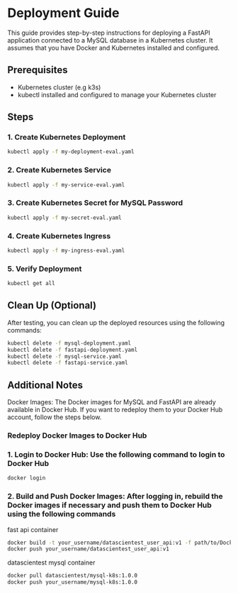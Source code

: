 # Deployment Guide

This guide provides step-by-step instructions for deploying a FastAPI application connected to a MySQL database in a Kubernetes cluster. It assumes that you have Docker and Kubernetes installed and configured.

## Prerequisites

- Kubernetes cluster (e.g  k3s)
- kubectl installed and configured to manage your Kubernetes cluster

## Steps

### 1. Create Kubernetes Deployment

```bash
kubectl apply -f my-deployment-eval.yaml
```

### 2. Create Kubernetes Service

```bash
kubectl apply -f my-service-eval.yaml
```

### 3. Create Kubernetes Secret for MySQL Password

```bash
kubectl apply -f my-secret-eval.yaml
```

### 4. Create Kubernetes Ingress

```bash
kubectl apply -f my-ingress-eval.yaml
```

### 5. Verify Deployment

```bash
kubectl get all
```

## Clean Up (Optional)

After testing, you can clean up the deployed resources using the following commands:

```bash
kubectl delete -f mysql-deployment.yaml
kubectl delete -f fastapi-deployment.yaml
kubectl delete -f mysql-service.yaml
kubectl delete -f fastapi-service.yaml
```

## Additional Notes

Docker Images: The Docker images for MySQL and FastAPI are already available in Docker Hub. If you want to redeploy them to your Docker Hub account, follow the steps below.

### Redeploy Docker Images to Docker Hub

### 1. Login to Docker Hub: Use the following command to login to Docker Hub

```bash
docker login
```

### 2. Build and Push Docker Images: After logging in, rebuild the Docker images if necessary and push them to Docker Hub using the following commands

fast api container

```bash
docker build -t your_username/datascientest_user_api:v1 -f path/to/Dockerfile_fastapi .
docker push your_username/datascientest_user_api:v1
```

datascientest mysql container

```bash
docker pull datascientest/mysql-k8s:1.0.0
docker push your_username/mysql-k8s:1.0.0
```
